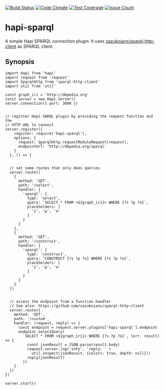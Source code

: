 [![Build Status](https://travis-ci.org/cecton/hapi-sparql.svg?branch=master)](https://travis-ci.org/cecton/hapi-sparql)
[![Code Climate](https://codeclimate.com/github/cecton/hapi-sparql/badges/gpa.svg)](https://codeclimate.com/github/cecton/hapi-sparql)
[![Test Coverage](https://codeclimate.com/github/cecton/hapi-sparql/badges/coverage.svg)](https://codeclimate.com/github/cecton/hapi-sparql/coverage)
[![Issue Count](https://codeclimate.com/github/cecton/hapi-sparql/badges/issue_count.svg)](https://codeclimate.com/github/cecton/hapi-sparql)

# hapi-sparql
A simple Hapi SPARQL connection plugin. It uses
[zazukoians/sparql-http-client](https://github.com/zazukoians/sparql-http-client)
as SPARQL client.

## Synopsis

    import Hapi from 'hapi'
    import request from 'request'
    import SparqlHttp from 'sparql-http-client'
    import util from 'util'

    const graph_iri = 'http://dbpedia.org'
    const server = new Hapi.Server()
    server.connection({ port: 3000 })


    // register Hapi SARQL plugin by providing the request function and the
    // HTTP URL to connect
    server.register({
        register: require('hapi-sparql'),
        options: {
          request: SparqlHttp.requestModuleRequest(request),
          endpointUrl: 'http://dbpedia.org/sparql'
        }
      }, () => {


      // set some routes that only does queries
      server.route([
        {
          method: 'GET',
          path: '/select',
          handler: {
            'sparql': {
              type: 'select',
              query: `SELECT * FROM <${graph_iri}> WHERE {?s ?p ?o}`,
              placeholders: [
                's', 'p', 'o'
              ]
            }
          }
        },
        {
          method: 'GET',
          path: '/construct',
          handler: {
            'sparql': {
              type: 'construct',
              query: 'CONSTRUCT {?s ?p ?o} WHERE {?s ?p ?o}',
              placeholders: [
                's', 'p', 'o'
              ]
            }
          }
        }
      ])


      // access the endpoint from a function handler
      // See also: https://github.com/zazukoians/sparql-http-client
      server.route({
        method: 'GET',
        path: '/custom',
        handler: (request, reply) => {
          const endpoint = request.server.plugins['hapi-sparql'].endpoint
          endpoint.selectQuery(
            `SELECT * FROM <${graph_iri}> WHERE {?s ?p ?o}`, (err, result) => {
              const jsonResult = JSON.parse(result.body)
              request.server.log('info', 'reply: ' +
                util.inspect(jsonResult, {colors: true, depth: null}))
              reply(jsonResult)
            })
        }
      })
    })

    server.start()
